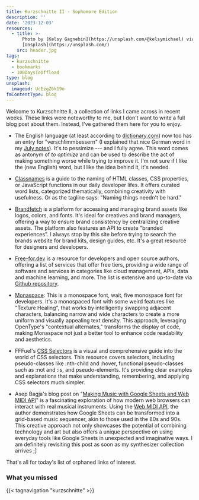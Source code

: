 ```yaml
---
title: Kurzschnitte II - Sophomore Edition
description: ''
date: '2023-12-03'
resources:
  - title: >-
      Photo by [Kelsy Gagnebin](https://unsplash.com/@kelsymichael) via
      [Unsplash](https://unsplash.com/)
    src: header.jpg
tags:
  - kurzschnitte
  - bookmarks
  - 100DaysToOffload
type: blog
unsplash:
  imageid: UcEzgZ6k19o
fmContentType: blog
---
```


Welcome to Kurzschnitte II, a collection of links I came across in recent weeks. These links were noteworthy to me, but I don't want to write a full blog post about them. Instead, I've gathered them here for you to enjoy.

- The English language (at least according to [dictionary.com](https://www.dictionary.com/e/new-dictionary-words-fall-2023/)) now too has an entry for "verschlimmbessern" (I explained that nice German word in my [July notes](/blog/2023/notes-from-the-laboratory-july)). It's to pessimize --- and I fully agree. This word comes as antonym of _to optimize_ and can be used to describe the act of making something worse while trying to improve it. I'm not sure if I like the (new English) word, but I like the idea behind it, it's needed.

- [Classnames](https://classnames.paulrobertlloyd.com/) is a guide to the naming of HTML classes, CSS properties, or JavaScript functions in our daily developer lifes. It offers curated word lists, categorized thematically, combining creativity with usefulness. Or as the tagline says: "Naming things needn't be hard."

- [Brandfetch](https://brandfetch.com/) is a platform for accessing and managing brand assets like logos, colors, and fonts. It's ideal for creatives and brand managers, offering a way to ensure brand consistency by centralizing creative assets. The platform also features an API to create "branded experiences". I always stop by this site before trying to search the brands website for brand kits, design guides, etc. It's a great resource for designers and developers.

- [Free-for.dev](https://free-for.dev/) is a resource for developers and open source authors, offering a list of services that offer free tiers, providing a wide range of software and services in categories like cloud management, APIs, data and machine learning, and more. The list is extensive and up-to-date via [Github repository](https://github.com/ripienaar/free-for-dev).

- [Monaspace](https://monaspace.githubnext.com): This is a monospace font, wait, five monospace font for developers. It's a monospaced font with some weird features like "Texture Healing", that works by intelligently swapping adjacent characters, balancing narrow and wide characters to create a more uniform and visually appealing text density. This approach, leveraging OpenType's "contextual alternates," transforms the display of code, making Monaspace not just a better tool to enhance code readability and aesthetics.

- FFFuel's [CSS Selectors](https://fffuel.co/css-selectors) is a visual and comprehensive guide into the world of CSS selectors. This resource covers selectors, including pseudo-classes like :nth-child and :hover, functional pseudo-classes such as :not and :is, and pseudo-elements. It's providing clear examples and explanations that make understanding, remembering, and applying CSS selectors much simpler.

- Asep Bagja's blog post on "[Making Music with Google Sheets and Web MIDI API](https://www.asepbagja.com/programming/making-music-with-google-sheets)" is a fascinating exploration of how modern web browsers can interact with real musical instruments. Using the [Web MIDI API](https://developer.mozilla.org/en-US/docs/Web/API/Web_MIDI_API), the author demonstrates how Google Sheets can be transformed into a grid-based music sequencer, akin to those used in the 80s and 90s. This creative approach not only showcases the potential of combining technology and art but also offers a unique perspective on using everyday tools like Google Sheets in unexpected and imaginative ways. I am definitely revisiting this post as soon as my synthesizer collection arrives ;]

That's all for today's list of orphaned links of interest.

### What you missed

{{< tagnavigation "kurzschnitte" >}}
